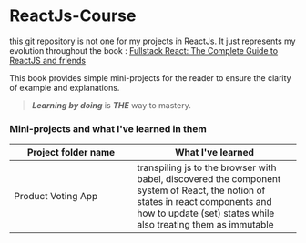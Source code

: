 <style>
  table th:first-of-type {
    width: 200px;
  }
</style>

# ReactJs-Course
this git repository is not one for my projects in ReactJs. It just represents my evolution throughout the book : [Fullstack React: The Complete Guide to ReactJS and friends](https://www.amazon.fr/Fullstack-React-Complete-Reactjs-Friends/dp/0991344626)

This book provides simple mini-projects for the reader to ensure the clarity of example and explanations.

> ***Learning by doing*** is ***THE*** way to mastery.

### Mini-projects and what I've learned in them
|Project folder name |What I've learned|
|---|---|
|Product&nbsp;Voting&nbsp;App|transpiling js to the browser with babel, discovered the component system of React, the notion of states in react components and how to update (set) states while also treating them as immutable|
